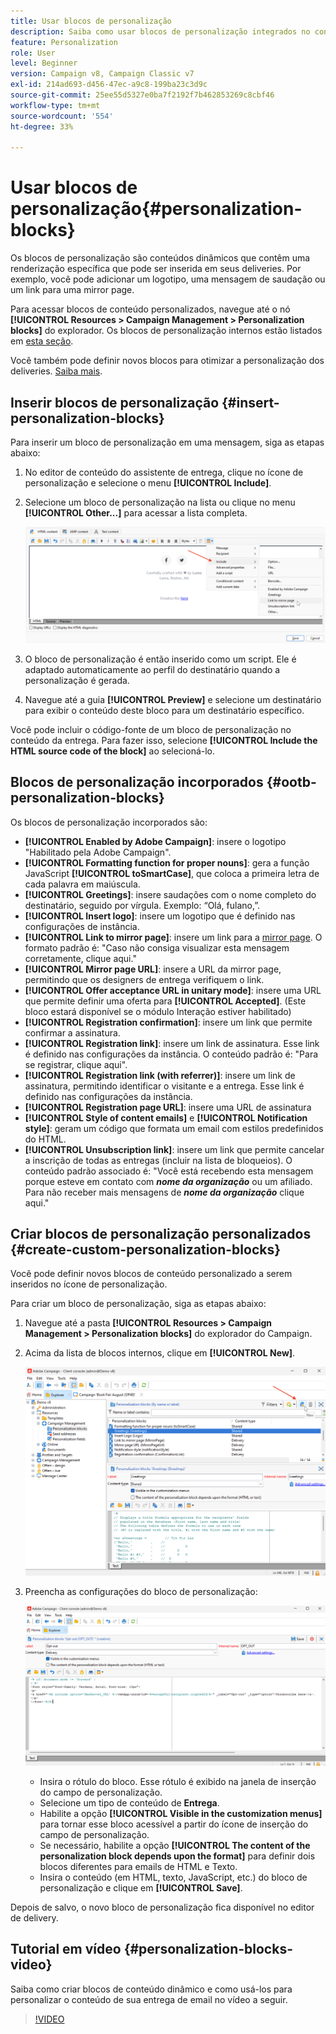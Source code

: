 ```yaml
---
title: Usar blocos de personalização
description: Saiba como usar blocos de personalização integrados no conteúdo da mensagem
feature: Personalization
role: User
level: Beginner
version: Campaign v8, Campaign Classic v7
exl-id: 214ad693-d456-47ec-a9c8-199ba23c3d9c
source-git-commit: 25ee55d5327e0ba7f2192f7b462853269c8cbf46
workflow-type: tm+mt
source-wordcount: '554'
ht-degree: 33%

---
```


# Usar blocos de personalização{#personalization-blocks}

Os blocos de personalização são conteúdos dinâmicos que contêm uma renderização específica que pode ser inserida em seus deliveries. Por exemplo, você pode adicionar um logotipo, uma mensagem de saudação ou um link para uma mirror page.

Para acessar blocos de conteúdo personalizados, navegue até o nó **[!UICONTROL Resources > Campaign Management > Personalization blocks]** do explorador. Os blocos de personalização internos estão listados em [esta seção](#ootb-personalization-blocks).

Você também pode definir novos blocos para otimizar a personalização dos deliveries. [Saiba mais](#create-custom-personalization-blocks).

## Inserir blocos de personalização {#insert-personalization-blocks}

Para inserir um bloco de personalização em uma mensagem, siga as etapas abaixo:

1. No editor de conteúdo do assistente de entrega, clique no ícone de personalização e selecione o menu **[!UICONTROL Include]**.
1. Selecione um bloco de personalização na lista ou clique no menu **[!UICONTROL Other...]** para acessar a lista completa.

   ![](assets/perso-content-block.png)

1. O bloco de personalização é então inserido como um script. Ele é adaptado automaticamente ao perfil do destinatário quando a personalização é gerada.
1. Navegue até a guia **[!UICONTROL Preview]** e selecione um destinatário para exibir o conteúdo deste bloco para um destinatário específico.

Você pode incluir o código-fonte de um bloco de personalização no conteúdo da entrega. Para fazer isso, selecione **[!UICONTROL Include the HTML source code of the block]** ao selecioná-lo.

## Blocos de personalização incorporados {#ootb-personalization-blocks}

Os blocos de personalização incorporados são:

* **[!UICONTROL Enabled by Adobe Campaign]**: insere o logotipo &quot;Habilitado pela Adobe Campaign&quot;.
* **[!UICONTROL Formatting function for proper nouns]**: gera a função JavaScript **[!UICONTROL toSmartCase]**, que coloca a primeira letra de cada palavra em maiúscula.
* **[!UICONTROL Greetings]**: insere saudações com o nome completo do destinatário, seguido por vírgula. Exemplo: “Olá, fulano,”.
* **[!UICONTROL Insert logo]**: insere um logotipo que é definido nas configurações de instância.
* **[!UICONTROL Link to mirror page]**: insere um link para a [mirror page](mirror-page.md). O formato padrão é: &quot;Caso não consiga visualizar esta mensagem corretamente, clique aqui.&quot;
* **[!UICONTROL Mirror page URL]**: insere a URL da mirror page, permitindo que os designers de entrega verifiquem o link.
* **[!UICONTROL Offer acceptance URL in unitary mode]**: insere uma URL que permite definir uma oferta para **[!UICONTROL Accepted]**. (Este bloco estará disponível se o módulo Interação estiver habilitado)
* **[!UICONTROL Registration confirmation]**: insere um link que permite confirmar a assinatura.
* **[!UICONTROL Registration link]**: insere um link de assinatura. Esse link é definido nas configurações da instância. O conteúdo padrão é: &quot;Para se registrar, clique aqui&quot;.
* **[!UICONTROL Registration link (with referrer)]**: insere um link de assinatura, permitindo identificar o visitante e a entrega. Esse link é definido nas configurações da instância.
* **[!UICONTROL Registration page URL]**: insere uma URL de assinatura
* **[!UICONTROL Style of content emails]** e **[!UICONTROL Notification style]**: geram um código que formata um email com estilos predefinidos do HTML.
* **[!UICONTROL Unsubscription link]**: insere um link que permite cancelar a inscrição de todas as entregas (incluir na lista de bloqueios). O conteúdo padrão associado é: &quot;Você está recebendo esta mensagem porque esteve em contato com ***nome da organização*** ou um afiliado. Para não receber mais mensagens de ***nome da organização*** clique aqui.&quot;

## Criar blocos de personalização personalizados {#create-custom-personalization-blocks}

Você pode definir novos blocos de conteúdo personalizado a serem inseridos no ícone de personalização.

Para criar um bloco de personalização, siga as etapas abaixo:

1. Navegue até a pasta **[!UICONTROL Resources > Campaign Management > Personalization blocks]** do explorador do Campaign.
1. Acima da lista de blocos internos, clique em **[!UICONTROL New]**.

   ![](assets/perso-new-block.png)

1. Preencha as configurações do bloco de personalização:

   ![](assets/perso-custom-block.png)

   * Insira o rótulo do bloco. Esse rótulo é exibido na janela de inserção do campo de personalização.
   * Selecione um tipo de conteúdo de **Entrega**.
   * Habilite a opção **[!UICONTROL Visible in the customization menus]** para tornar esse bloco acessível a partir do ícone de inserção do campo de personalização.
   * Se necessário, habilite a opção **[!UICONTROL The content of the personalization block depends upon the format]** para definir dois blocos diferentes para emails de HTML e Texto.
   * Insira o conteúdo (em HTML, texto, JavaScript, etc.) do bloco de personalização e clique em **[!UICONTROL Save]**.

Depois de salvo, o novo bloco de personalização fica disponível no editor de delivery.

## Tutorial em vídeo {#personalization-blocks-video}

Saiba como criar blocos de conteúdo dinâmico e como usá-los para personalizar o conteúdo de sua entrega de email no vídeo a seguir.

>[!VIDEO](https://video.tv.adobe.com/v/3449011?captions=por_br&quality=12)

